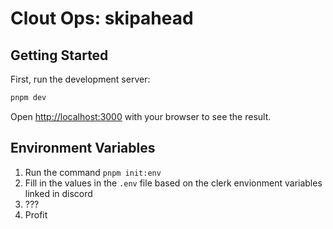 # Clout Ops: skipahead

## Getting Started

First, run the development server:

```bash
pnpm dev
```

Open [http://localhost:3000](http://localhost:3000) with your browser to see the result.

## Environment Variables

1. Run the command `pnpm init:env`
2. Fill in the values in the `.env` file based on the clerk envionment variables linked in discord
3. ???
4. Profit
